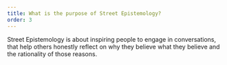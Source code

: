 ```yaml
---
title: What is the purpose of Street Epistemology?
order: 3
---
```

Street Epistemology is about inspiring people to engage in conversations, that help others honestly reflect on why they believe what they believe and the rationality of those reasons.
